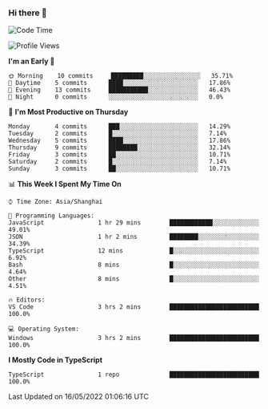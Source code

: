 ### Hi there 👋

<!--
**waynelwz/waynelwz** is a ✨ _special_ ✨ repository because its `README.md` (this file) appears on your GitHub profile.

Here are some ideas to get you started:

- 🔭 I’m currently working on ...
- 🌱 I’m currently learning ...
- 👯 I’m looking to collaborate on ...
- 🤔 I’m looking for help with ...
- 💬 Ask me about ...
- 📫 How to reach me: ...
- 😄 Pronouns: ...
- ⚡ Fun fact: ...
-->

<!--START_SECTION:waka-->
![Code Time](http://img.shields.io/badge/Code%20Time-0%20secs-blue)

![Profile Views](http://img.shields.io/badge/Profile%20Views-31-blue)

**I'm an Early 🐤** 

```text
🌞 Morning    10 commits     █████████░░░░░░░░░░░░░░░░   35.71% 
🌆 Daytime    5 commits      ████░░░░░░░░░░░░░░░░░░░░░   17.86% 
🌃 Evening    13 commits     ███████████░░░░░░░░░░░░░░   46.43% 
🌙 Night      0 commits      ░░░░░░░░░░░░░░░░░░░░░░░░░   0.0%

```
📅 **I'm Most Productive on Thursday** 

```text
Monday       4 commits      ███░░░░░░░░░░░░░░░░░░░░░░   14.29% 
Tuesday      2 commits      █░░░░░░░░░░░░░░░░░░░░░░░░   7.14% 
Wednesday    5 commits      ████░░░░░░░░░░░░░░░░░░░░░   17.86% 
Thursday     9 commits      ████████░░░░░░░░░░░░░░░░░   32.14% 
Friday       3 commits      ██░░░░░░░░░░░░░░░░░░░░░░░   10.71% 
Saturday     2 commits      █░░░░░░░░░░░░░░░░░░░░░░░░   7.14% 
Sunday       3 commits      ██░░░░░░░░░░░░░░░░░░░░░░░   10.71%

```


📊 **This Week I Spent My Time On** 

```text
⌚︎ Time Zone: Asia/Shanghai

💬 Programming Languages: 
JavaScript               1 hr 29 mins        ████████████░░░░░░░░░░░░░   49.01% 
JSON                     1 hr 2 mins         ████████░░░░░░░░░░░░░░░░░   34.39% 
TypeScript               12 mins             █░░░░░░░░░░░░░░░░░░░░░░░░   6.92% 
Bash                     8 mins              █░░░░░░░░░░░░░░░░░░░░░░░░   4.64% 
Other                    8 mins              █░░░░░░░░░░░░░░░░░░░░░░░░   4.51%

🔥 Editors: 
VS Code                  3 hrs 2 mins        █████████████████████████   100.0%

💻 Operating System: 
Windows                  3 hrs 2 mins        █████████████████████████   100.0%

```

**I Mostly Code in TypeScript** 

```text
TypeScript               1 repo              █████████████████████████   100.0%

```



 Last Updated on 16/05/2022 01:06:16 UTC
<!--END_SECTION:waka-->
